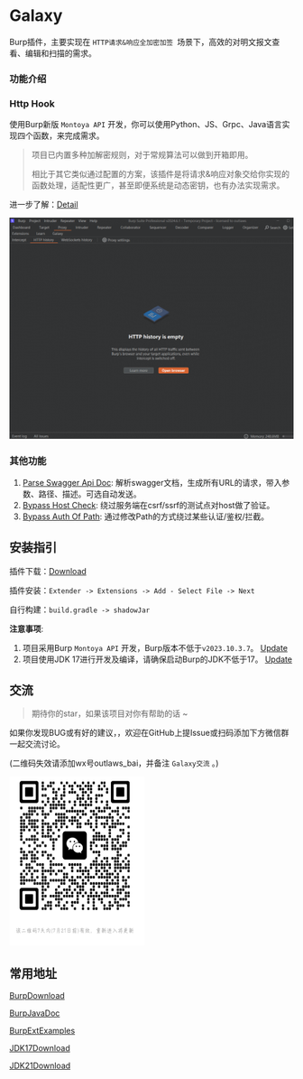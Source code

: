 ﻿# Galaxy

Burp插件，主要实现在 `HTTP请求&响应全加密加签 `场景下，高效的对明文报文查看、编辑和扫描的需求。

### 功能介绍

### Http Hook

使用Burp新版  `Montoya API`  开发，你可以使用Python、JS、Grpc、Java语言实现四个函数，来完成需求。

> 项目已内置多种加解密规则，对于常规算法可以做到开箱即用。
> 
> 相比于其它类似通过配置的方案，该插件是将请求&响应对象交给你实现的函数处理，适配性更广，甚至即便系统是动态密钥，也有办法实现需求。

进一步了解：[Detail](https://github.com/outlaws-bai/Galaxy/blob/main/docs/HttpHook.md)

![hook](https://raw.githubusercontent.com/outlaws-bai/picture/main/hook.gif)

### 其他功能

1. [Parse Swagger Api Doc](https://github.com/outlaws-bai/Galaxy/blob/main/docs/Other.md#Parse-Swagger-Api-Doc):  解析swagger文档，生成所有URL的请求，带入参数、路径、描述。可选自动发送。
2. [Bypass Host Check](https://github.com/outlaws-bai/Galaxy/blob/main/docs/Other.md#Bypass-Host-Check):  绕过服务端在csrf/ssrf的测试点对host做了验证。
3. [Bypass Auth Of Path](https://github.com/outlaws-bai/Galaxy/blob/main/docs/Other.md#Bypass-Auth-Of-Path):  通过修改Path的方式绕过某些认证/鉴权/拦截。

## 安装指引

插件下载：[Download](https://github.com/outlaws-bai/Galaxy/releases)

插件安装：`Extender -> Extensions -> Add - Select File -> Next`

自行构建：`build.gradle -> shadowJar`

**注意事项**:

1. 项目采用Burp `Montoya API` 开发，Burp版本不低于`v2023.10.3.7`。 [Update](https://github.com/outlaws-bai/Galaxy?tab=readme-ov-file#%E5%B8%B8%E7%94%A8%E5%9C%B0%E5%9D%80)
2. 项目使用JDK 17进行开发及编译，请确保启动Burp的JDK不低于17。 [Update](https://github.com/outlaws-bai/Galaxy?tab=readme-ov-file#%E5%B8%B8%E7%94%A8%E5%9C%B0%E5%9D%80)

## 交流

> 期待你的star，如果该项目对你有帮助的话 ~
>

如果你发现BUG或有好的建议，，欢迎在GitHub上提Issue或扫码添加下方微信群一起交流讨论。

(二维码失效请添加wx号outlaws_bai，并备注 `Galaxy交流` 。)

<img src="https://raw.githubusercontent.com/outlaws-bai/picture/main/image-20240714204644975.png" height="300px" width="240px" />



## 常用地址

[BurpDownload](https://portswigger.net/burp/releases#professional)

[BurpJavaDoc](https://portswigger.github.io/burp-extensions-montoya-api/javadoc/burp/api/montoya/MontoyaApi.html)

[BurpExtExamples](https://github.com/PortSwigger/burp-extensions-montoya-api-examples)

[JDK17Download](https://docs.aws.amazon.com/corretto/latest/corretto-17-ug/downloads-list.html)

[JDK21Download](https://docs.aws.amazon.com/corretto/latest/corretto-21-ug/downloads-list.html)
